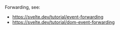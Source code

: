 Forwarding, see:

- https://svelte.dev/tutorial/event-forwarding
- https://svelte.dev/tutorial/dom-event-forwarding
